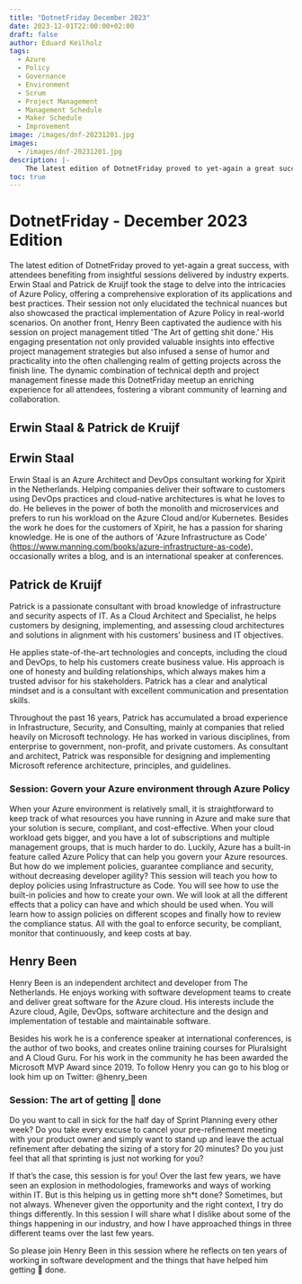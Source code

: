 ```yaml
---
title: "DotnetFriday December 2023"
date: 2023-12-01T22:00:00+02:00
draft: false
author: Eduard Keilholz
tags:
  - Azure
  - Policy
  - Governance
  - Environment
  - Scrum
  - Project Management
  - Management Schedule
  - Maker Schedule
  - Improvement
image: /images/dnf-20231201.jpg
images:
  - /images/dnf-20231201.jpg
description: |-
    The latest edition of DotnetFriday proved to yet-again a great success, with attendees benefiting from insightful sessions delivered by industry experts. Erwin Staal and Patrick de Kruijf took the stage to delve into the intricacies of Azure Policy, offering a comprehensive exploration of its applications and best practices. Their session not only elucidated the technical nuances but also showcased the practical implementation of Azure Policy in real-world scenarios. On another front, Henry Been captivated the audience with his session on project management titled 'The Art of getting shit done.' His engaging presentation not only provided valuable insights into effective project management strategies but also infused a sense of humor and practicality into the often challenging realm of getting projects across the finish line. The dynamic combination of technical depth and project management finesse made this DotnetFriday meetup an enriching experience for all attendees, fostering a vibrant community of learning and collaboration.
toc: true
---
```


# DotnetFriday - December 2023 Edition

The latest edition of DotnetFriday proved to yet-again a great success, with attendees benefiting from insightful sessions delivered by industry experts. Erwin Staal and Patrick de Kruijf took the stage to delve into the intricacies of Azure Policy, offering a comprehensive exploration of its applications and best practices. Their session not only elucidated the technical nuances but also showcased the practical implementation of Azure Policy in real-world scenarios. On another front, Henry Been captivated the audience with his session on project management titled 'The Art of getting shit done.' His engaging presentation not only provided valuable insights into effective project management strategies but also infused a sense of humor and practicality into the often challenging realm of getting projects across the finish line. The dynamic combination of technical depth and project management finesse made this DotnetFriday meetup an enriching experience for all attendees, fostering a vibrant community of learning and collaboration.

## Erwin Staal & Patrick de Kruijf

## Erwin Staal

Erwin Staal is an Azure Architect and DevOps consultant working for Xpirit in the Netherlands. Helping companies deliver their software to customers using DevOps practices and cloud-native architectures is what he loves to do. He believes in the power of both the monolith and microservices and prefers to run his workload on the Azure Cloud and/or Kubernetes.
Besides the work he does for the customers of Xpirit, he has a passion for sharing knowledge. He is one of the authors of 'Azure Infrastructure as Code' (https://www.manning.com/books/azure-infrastructure-as-code), occasionally writes a blog, and is an international speaker at conferences.

## Patrick de Kruijf

Patrick is a passionate consultant with broad knowledge of infrastructure and security aspects of IT. As a Cloud Architect and Specialist, he helps customers by designing, implementing, and assessing cloud architectures and solutions in alignment with his customers’ business and IT objectives.

He applies state-of-the-art technologies and concepts, including the cloud and DevOps, to help his customers create business value. His approach is one of honesty and building relationships, which always makes him a trusted advisor for his stakeholders. Patrick has a clear and analytical mindset and is a consultant with excellent communication and presentation skills.

Throughout the past 16 years, Patrick has accumulated a broad experience in Infrastructure, Security, and Consulting, mainly at companies that relied heavily on Microsoft technology. He has worked in various disciplines, from enterprise to government, non-profit, and private customers. As consultant and architect, Patrick was responsible for designing and implementing Microsoft reference architecture, principles, and guidelines.

### Session: Govern your Azure environment through Azure Policy

When your Azure environment is relatively small, it is straightforward to keep track of what resources you have running in Azure and make sure that your solution is secure, compliant, and cost-effective. When your cloud workload gets bigger, and you have a lot of subscriptions and multiple management groups, that is much harder to do. Luckily, Azure has a built-in feature called Azure Policy that can help you govern your Azure resources. But how do we implement policies, guarantee compliance and security, without decreasing developer agility? This session will teach you how to deploy policies using Infrastructure as Code. You will see how to use the built-in policies and how to create your own. We will look at all the different effects that a policy can have and which should be used when. You will learn how to assign policies on different scopes and finally how to review the compliance status. All with the goal to enforce security, be compliant, monitor that continuously, and keep costs at bay.

## Henry Been

Henry Been is an independent architect and developer from The Netherlands. He enjoys working with software development teams to create and deliver great software for the Azure cloud. His interests include the Azure cloud, Agile, DevOps, software architecture and the design and implementation of testable and maintainable software.

Besides his work he is a conference speaker at international conferences, is the author of two books, and creates online training courses for Pluralsight and A Cloud Guru. For his work in the community he has been awarded the Microsoft MVP Award since 2019. To follow Henry you can go to his blog or look him up on Twitter: @henry_been

### Session: The art of getting 💩 done

Do you want to call in sick for the half day of Sprint Planning every other week? Do you take every excuse to cancel your pre-refinement meeting with your product owner and simply want to stand up and leave the actual refinement after debating the sizing of a story for 20 minutes? Do you just feel that all that sprinting is just not working for you?

If that’s the case, this session is for you! Over the last few years, we have seen an explosion in methodologies, frameworks and ways of working within IT. But is this helping us in getting more sh*t done? Sometimes, but not always. Whenever given the opportunity and the right context, I try do things differently. In this session I will share what I dislike about some of the things happening in our industry, and how I have approached things in three different teams over the last few years.

So please join Henry Been in this session where he reflects on ten years of working in software development and the things that have helped him getting 💩 done.